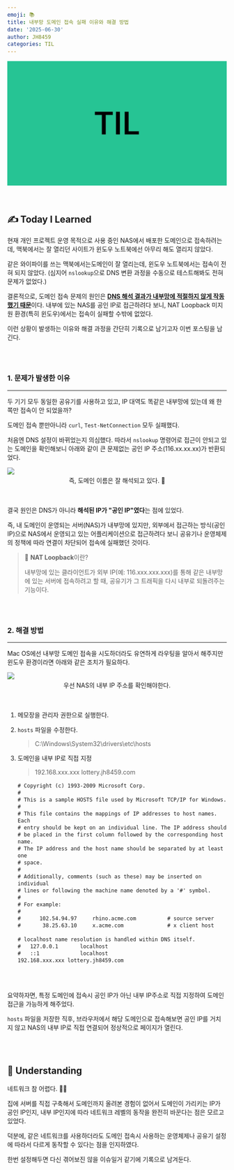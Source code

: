 ```yaml
---
emoji: 📚
title: 내부망 도메인 접속 실패 이유와 해결 방법
date: '2025-06-30'
author: JH8459
categories: TIL
---
```


![github-blog.png](../../../assets/common/til.jpeg)

<br>

## ✍️ **T**oday **I** **L**earned

현재 개인 프로젝트 운영 목적으로 사용 중인 NAS에서 배포한 도메인으로 접속하려는데, 맥북에서는 잘 열리던 사이트가 윈도우 노트북에선 아무리 해도 열리지 않았다.  

같은 와이파이를 쓰는 맥북에서는도메인이 잘 열리는데, 윈도우 노트북에서는 접속이 전혀 되지 않았다. (심지어 `nslookup`으로 DNS 변환 과정을 수동으로 테스트해봐도 전혀 문제가 없었다.)

결론적으로, 도메인 접속 문제의 원인은 <strong><u>DNS 해석 결과가 내부망에 적절하지 않게 작동했기 때문</u></strong>이다. 내부에 있는 NAS를 공인 IP로 접근하려다 보니, NAT Loopback 미지원 환경(특히 윈도우)에서는 접속이 실패할 수밖에 없었다.

이런 상황이 발생하는 이유와 해결 과정을 간단히 기록으로 남기고자 이번 포스팅을 남긴다.

<br>
<br>

### 1. 문제가 발생한 이유

---

두 기기 모두 동일한 공유기를 사용하고 있고, IP 대역도 똑같은 내부망에 있는데 왜 한쪽만 접속이 안 되었을까?

도메인 접속 뿐만아니라 `curl`, `Test-NetConnection` 모두 실패했다. 

처음엔 DNS 설정이 바뀌었는지 의심했다. 따라서 `nslookup` 명령어로 접근이 안되고 있는 도메인을 확인해보니 아래와 같이 큰 문제없는 공인 IP 주소(116.xx.xx.xx)가 반환되었다.

<img src="https://jh8459.s3.ap-northeast-2.amazonaws.com/blog/2025-06-30-TIL/nslookup.png"/>

<center>즉, 도메인 이름은 잘 해석되고 있다. 🤔</center><br><br>


결국 원인은 DNS가 아니라 <strong>해석된 IP가 "공인 IP"였다</strong>는 점에 있었다.

즉, 내 도메인이 운영되는 서버(NAS)가 내부망에 있지만, 외부에서 접근하는 방식(공인 IP)으로 NAS에서 운영되고 있는 어플리케이션으로 접근하려다 보니 공유기나 운영체제의 정책에 따라 연결이 차단되어 접속에 실패했던 것이다.

> 🔄️ **NAT Loopback**이란?
>
> 내부망에 있는 클라이언트가 외부 IP(예: 116.xxx.xxx.xxx)를 통해 같은 내부망에 있는 서버에 접속하려고 할 때, 공유기가 그 트래픽을 다시 내부로 되돌려주는 기능이다.

<br>
<br>

### 2. 해결 방법

---

Mac OS에선 내부망 도메인 접속을 시도하더라도 유연하게 라우팅을 알아서 해주지만 윈도우 환경이라면 아래와 같은 조치가 필요하다.

<img src="https://jh8459.s3.ap-northeast-2.amazonaws.com/blog/2025-06-30-TIL/nas.png"/>

<center>우선 NAS의 내부 IP 주소를 확인해야한다.</center><br><br>

1. 메모장을 관리자 권한으로 실행한다.
2. `hosts` 파일을 수정한다. 

    > C:\Windows\System32\drivers\etc\hosts

3. 도메인을 내부 IP로 직접 지정

    > 192.168.xxx.xxx lottery.jh8459.com

    ``` text
    # Copyright (c) 1993-2009 Microsoft Corp.
    #
    # This is a sample HOSTS file used by Microsoft TCP/IP for Windows.
    #
    # This file contains the mappings of IP addresses to host names. Each
    # entry should be kept on an individual line. The IP address should
    # be placed in the first column followed by the corresponding host name.
    # The IP address and the host name should be separated by at least one
    # space.
    #
    # Additionally, comments (such as these) may be inserted on individual
    # lines or following the machine name denoted by a '#' symbol.
    #
    # For example:
    #
    #      102.54.94.97     rhino.acme.com          # source server
    #       38.25.63.10     x.acme.com              # x client host

    # localhost name resolution is handled within DNS itself.
    #	127.0.0.1       localhost
    #	::1             localhost
    192.168.xxx.xxx lottery.jh8459.com
    ```

<br>
<br>

요약하자면, 특정 도메인에 접속시 공인 IP가 아닌 내부 IP주소로 직접 지정하여 도메인 접근을 가능하게 해주었다.

`hosts` 파일을 저장한 직후, 브라우저에서 해당 도메인으로 접속해보면 공인 IP를 거치지 않고 NAS의 내부 IP로 직접 연결되어 정상적으로 페이지가 열린다.

<br>
<br>

## 🤔 Understanding

네트워크 참 어렵다. 😮‍💨

집에 서버를 직접 구축해서 도메인까지 올려본 경험이 없어서 도메인이 가리키는 IP가 공인 IP인지, 내부 IP인지에 따라 네트워크 레벨의 동작을 완전히 바꾼다는 점은 모르고 있었다.

덕분에, 같은 네트워크를 사용하더라도 도메인 접속시 사용하는 운영체제나 공유기 설정에 따라서 다르게 동작할 수 있다는 점을 인지하였다.

한번 설정해두면 다신 겪어보진 않을 이슈일거 같기에 기록으로 남겨둔다.

<br>
<br>